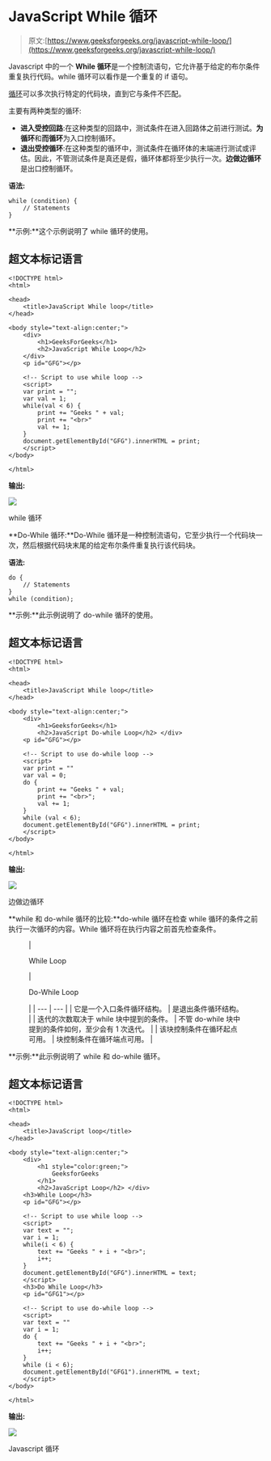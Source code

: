 # JavaScript While 循环

> 原文:[https://www.geeksforgeeks.org/javascript-while-loop/](https://www.geeksforgeeks.org/javascript-while-loop/)

Javascript 中的一个 **While 循环**是一个控制流语句，它允许基于给定的布尔条件重复执行代码。while 循环可以看作是一个重复的 if 语句。

[循环](https://www.geeksforgeeks.org/loops-in-javascript/)可以多次执行特定的代码块，直到它与条件不匹配。

主要有两种类型的循环:

*   **进入受控回路**:在这种类型的回路中，测试条件在进入回路体之前进行测试。**为循环**和**而循环**为入口控制循环。
*   **退出受控循环**:在这种类型的循环中，测试条件在循环体的末端进行测试或评估。因此，不管测试条件是真还是假，循环体都将至少执行一次。**边做边循环**是出口控制循环。

**语法:**

```
while (condition) {
    // Statements
}
```

**示例:**这个示例说明了 while 循环的使用。

## 超文本标记语言

```
<!DOCTYPE html>
<html>

<head>
    <title>JavaScript While loop</title>
</head>

<body style="text-align:center;">
    <div>
        <h1>GeeksForGeeks</h1>
        <h2>JavaScript While Loop</h2>
    </div>
    <p id="GFG"></p>

    <!-- Script to use while loop -->
    <script>
    var print = "";
    var val = 1;
    while(val < 6) {
        print += "Geeks " + val;
        print += "<br>"
        val += 1;
    }
    document.getElementById("GFG").innerHTML = print;
    </script>
</body>

</html>
```

**输出:**

![](img/459ace7dfa9960ae1bbe6abd46a74675.png)

while 循环

**Do-While 循环:**Do-While 循环是一种控制流语句，它至少执行一个代码块一次，然后根据代码块末尾的给定布尔条件重复执行该代码块。

**语法:**

```
do {
    // Statements
}
while (condition);
```

**示例:**此示例说明了 do-while 循环的使用。

## 超文本标记语言

```
<!DOCTYPE html>
<html>

<head>
    <title>JavaScript While loop</title>
</head>

<body style="text-align:center;">
    <div>
        <h1>GeeksforGeeks</h1>
        <h2>JavaScript Do-while Loop</h2> </div>
    <p id="GFG"></p>

    <!-- Script to use do-while loop -->
    <script>
    var print = ""
    var val = 0;
    do {
        print += "Geeks " + val;
        print += "<br>";
        val += 1;
    }
    while (val < 6);
    document.getElementById("GFG").innerHTML = print;
    </script>
</body>

</html>
```

**输出:**

![](img/02cd751e76369d81b94b60699d5efe6a.png)

边做边循环

**while 和 do-while 循环的比较:**do-while 循环在检查 while 循环的条件之前执行一次循环的内容。While 循环将在执行内容之前首先检查条件。

<figure class="table">

| 

While Loop

 | 

Do-While Loop

 |
| --- | --- |
| 它是一个入口条件循环结构。 | 是退出条件循环结构。 |
| 迭代的次数取决于 while 块中提到的条件。 | 不管 do-while 块中提到的条件如何，至少会有 1 次迭代。 |
| 该块控制条件在循环起点可用。 | 块控制条件在循环端点可用。 |

</figure>

**示例:**此示例说明了 while 和 do-while 循环。

## 超文本标记语言

```
<!DOCTYPE html>
<html>

<head>
    <title>JavaScript loop</title>
</head>

<body style="text-align:center;">
    <div>
        <h1 style="color:green;">
            GeeksforGeeks
        </h1>
        <h2>JavaScript Loop</h2> </div>
    <h3>While Loop</h3>
    <p id="GFG"></p>

    <!-- Script to use while loop -->
    <script>
    var text = "";
    var i = 1;
    while(i < 6) {
        text += "Geeks " + i + "<br>";
        i++;
    }
    document.getElementById("GFG").innerHTML = text;
    </script>
    <h3>Do While Loop</h3>
    <p id="GFG1"></p>

    <!-- Script to use do-while loop -->
    <script>
    var text = ""
    var i = 1;
    do {
        text += "Geeks " + i + "<br>";
        i++;
    }
    while (i < 6);
    document.getElementById("GFG1").innerHTML = text;
    </script>
</body>

</html>
```

**输出:**

![](img/c89326d1284a2bfdefb328bd625c0c3a.png)

Javascript 循环